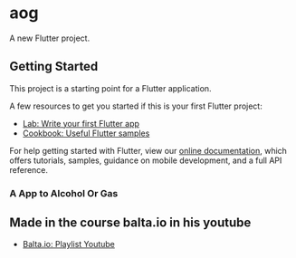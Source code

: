 # aog

A new Flutter project.

## Getting Started

This project is a starting point for a Flutter application.

A few resources to get you started if this is your first Flutter project:

- [Lab: Write your first Flutter app](https://flutter.dev/docs/get-started/codelab)
- [Cookbook: Useful Flutter samples](https://flutter.dev/docs/cookbook)

For help getting started with Flutter, view our
[online documentation](https://flutter.dev/docs), which offers tutorials,
samples, guidance on mobile development, and a full API reference.

### A App to Alcohol Or Gas
## Made in the course balta.io in his youtube
- [Balta.io: Playlist Youtube](https://www.youtube.com/playlist?list=PLHlHvK2lnJnc06VlkzrQak8qln72U640b)

